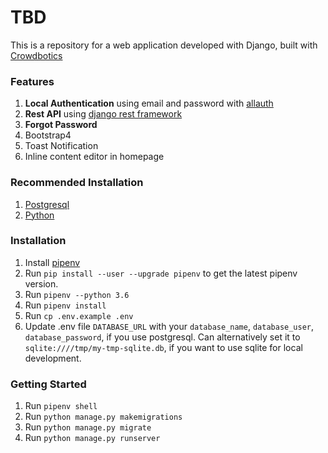# TBD
This is a repository for a web application developed with Django, built with [Crowdbotics](https://crowdbotics.com)

### Features
1. **Local Authentication** using email and password with [allauth](https://pypi.org/project/django-allauth/)
2. **Rest API** using [django rest framework](http://www.django-rest-framework.org/)
3. **Forgot Password**
4. Bootstrap4
5. Toast Notification
6. Inline content editor in homepage

### Recommended Installation
1. [Postgresql](https://www.postgresql.org/download/)
2. [Python](https://www.python.org/downloads/release/python-365/)

### Installation
1. Install [pipenv](https://pypi.org/project/pipenv/)
3. Run `pip install --user --upgrade pipenv` to get the latest pipenv version.
4. Run `pipenv --python 3.6`
5. Run `pipenv install`
6. Run `cp .env.example .env`
7. Update .env file `DATABASE_URL` with your `database_name`, `database_user`, `database_password`, if you use postgresql.
    Can alternatively set it to `sqlite:////tmp/my-tmp-sqlite.db`, if you want to use sqlite for local development.


### Getting Started
1. Run `pipenv shell`
2. Run `python manage.py makemigrations`
3. Run `python manage.py migrate`
4. Run `python manage.py runserver`
